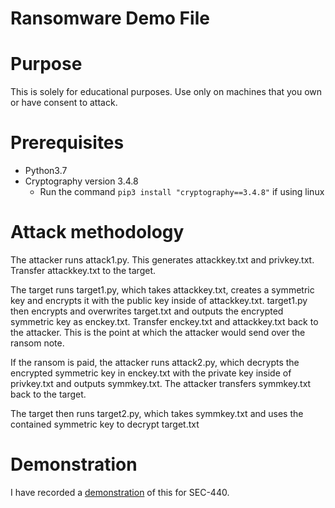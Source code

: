 # Ransomware Demo File
# Purpose
This is solely for educational purposes. Use only on machines that you own or have consent to attack. 
# Prerequisites
* Python3.7
* Cryptography version 3.4.8
  - Run the command ```pip3 install "cryptography==3.4.8"``` if using linux
# Attack methodology
The attacker runs attack1.py. This generates attackkey.txt and privkey.txt. Transfer attackkey.txt to the target. 

The target runs target1.py, which takes attackkey.txt, creates a symmetric key and encrypts it with the public key inside of attackkey.txt. target1.py then encrypts and overwrites target.txt and outputs the encrypted symmetric key as enckey.txt. Transfer enckey.txt and attackkey.txt back to the attacker. This is the point at which the attacker would send over the ransom note.

If the ransom is paid, the attacker runs attack2.py, which decrypts the encrypted symmetric key in enckey.txt with the private key inside of privkey.txt and outputs symmkey.txt. The attacker transfers symmkey.txt back to the target.

The target then runs target2.py, which takes symmkey.txt and uses the contained symmetric key to decrypt target.txt
# Demonstration
I have recorded a [demonstration](https://champlain.hosted.panopto.com/Panopto/Pages/Viewer.aspx?id=e5fe31bc-c6de-4079-b46c-adb001522f94) of this for SEC-440.
